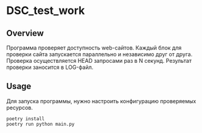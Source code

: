 # DSC_test_work


## Overview

Программа проверяет доступность web-сайтов.
Каждый блок для проверки сайта запускается параллельно и независимо друг от друга. Проверка осуществляется HEAD запросами раз в N секунд.
Результат проверки заносится в LOG-файл.


## Usage

Для запуска программы, нужно настроить конфигурацию проверяемых ресурсов.
```shell
poetry install
poetry run python main.py
```
